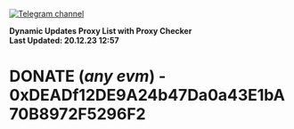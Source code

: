 [![Telegram channel](https://img.shields.io/endpoint?url=https://runkit.io/damiankrawczyk/telegram-badge/branches/master?url=https://t.me/n4z4v0d)](https://t.me/n4z4v0d) 

**Dynamic Updates Proxy List with Proxy Checker**  
**Last Updated: 20.12.23 12:57**

# DONATE (_any evm_) - 0xDEADf12DE9A24b47Da0a43E1bA70B8972F5296F2

